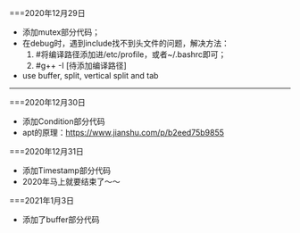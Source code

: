 ===2020年12月29日
- 添加mutex部分代码；
- 在debug时，遇到include找不到头文件的问题，解决方法：
   1. #将编译路径添加进/etc/profile，或者~/.bashrc即可；
   2. #g++ -I [待添加编译路径]
- use buffer, split, vertical split and tab

--------

===2020年12月30日
- 添加Condition部分代码
- apt的原理：https://www.jianshu.com/p/b2eed75b9855

===2020年12月31日
- 添加Timestamp部分代码
- 2020年马上就要结束了～～

===2021年1月3日
- 添加了buffer部分代码
